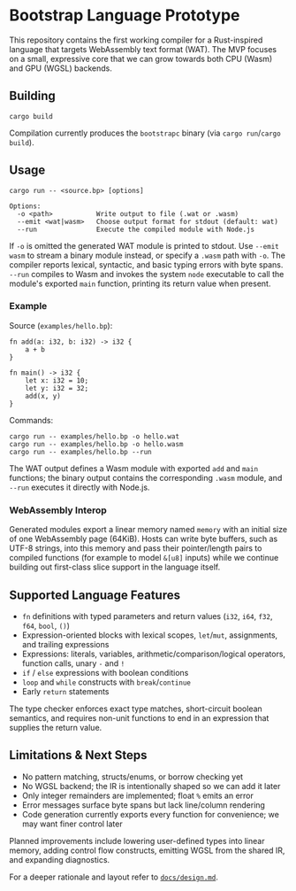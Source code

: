 # Bootstrap Language Prototype

This repository contains the first working compiler for a Rust-inspired language that targets WebAssembly text format (WAT). The MVP focuses on a small, expressive core that we can grow towards both CPU (Wasm) and GPU (WGSL) backends.

## Building

```
cargo build
```

Compilation currently produces the `bootstrapc` binary (via `cargo run`/`cargo build`).

## Usage

```
cargo run -- <source.bp> [options]

Options:
  -o <path>           Write output to file (.wat or .wasm)
  --emit <wat|wasm>   Choose output format for stdout (default: wat)
  --run               Execute the compiled module with Node.js
```

If `-o` is omitted the generated WAT module is printed to stdout. Use `--emit wasm`
to stream a binary module instead, or specify a `.wasm` path with `-o`. The compiler
reports lexical, syntactic, and basic typing errors with byte spans. `--run` compiles
to Wasm and invokes the system `node` executable to call the module's exported
`main` function, printing its return value when present.

### Example

Source (`examples/hello.bp`):

```
fn add(a: i32, b: i32) -> i32 {
    a + b
}

fn main() -> i32 {
    let x: i32 = 10;
    let y: i32 = 32;
    add(x, y)
}
```

Commands:

```
cargo run -- examples/hello.bp -o hello.wat
cargo run -- examples/hello.bp -o hello.wasm
cargo run -- examples/hello.bp --run
```

The WAT output defines a Wasm module with exported `add` and `main` functions; the
binary output contains the corresponding `.wasm` module, and `--run` executes it
directly with Node.js.

### WebAssembly Interop

Generated modules export a linear memory named `memory` with an initial size of
one WebAssembly page (64KiB). Hosts can write byte buffers, such as UTF-8
strings, into this memory and pass their pointer/length pairs to compiled
functions (for example to model `&[u8]` inputs) while we continue building out
first-class slice support in the language itself.

## Supported Language Features

- `fn` definitions with typed parameters and return values (`i32`, `i64`, `f32`, `f64`, `bool`, `()`)
- Expression-oriented blocks with lexical scopes, `let`/`mut`, assignments, and trailing expressions
- Expressions: literals, variables, arithmetic/comparison/logical operators, function calls, unary `-` and `!`
- `if` / `else` expressions with boolean conditions
- `loop` and `while` constructs with `break`/`continue`
- Early `return` statements

The type checker enforces exact type matches, short-circuit boolean semantics, and requires non-unit functions to end in an expression that supplies the return value.

## Limitations & Next Steps

- No pattern matching, structs/enums, or borrow checking yet
- No WGSL backend; the IR is intentionally shaped so we can add it later
- Only integer remainders are implemented; float `%` emits an error
- Error messages surface byte spans but lack line/column rendering
- Code generation currently exports every function for convenience; we may want finer control later

Planned improvements include lowering user-defined types into linear memory, adding control flow constructs, emitting WGSL from the shared IR, and expanding diagnostics.

For a deeper rationale and layout refer to [`docs/design.md`](docs/design.md).
